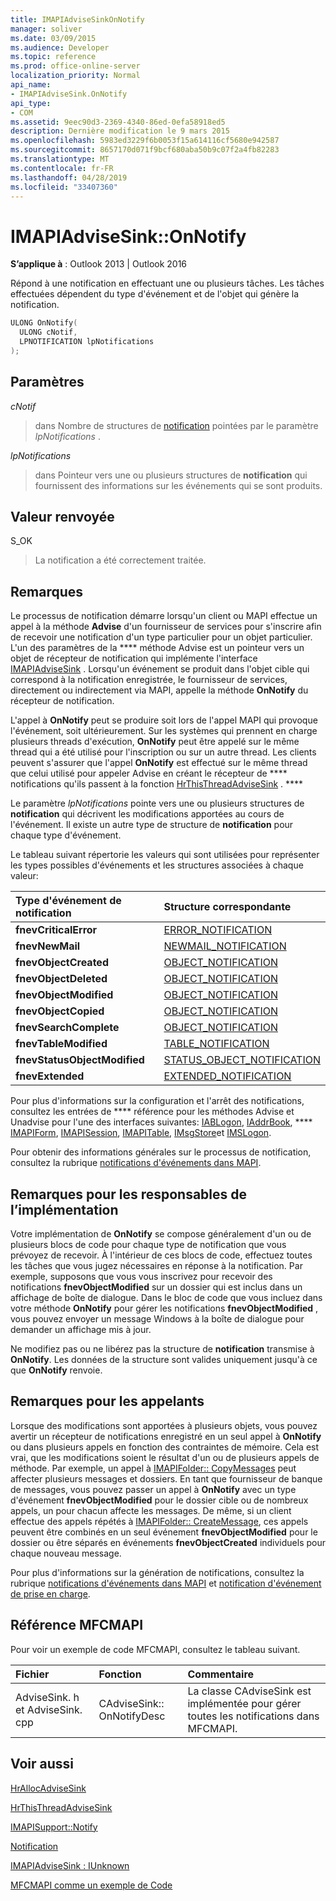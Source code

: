 ```yaml
---
title: IMAPIAdviseSinkOnNotify
manager: soliver
ms.date: 03/09/2015
ms.audience: Developer
ms.topic: reference
ms.prod: office-online-server
localization_priority: Normal
api_name:
- IMAPIAdviseSink.OnNotify
api_type:
- COM
ms.assetid: 9eec90d3-2369-4340-86ed-0efa58918ed5
description: Dernière modification le 9 mars 2015
ms.openlocfilehash: 5983ed3229f6b0053f15a614116cf5680e942587
ms.sourcegitcommit: 8657170d071f9bcf680aba50b9c07f2a4fb82283
ms.translationtype: MT
ms.contentlocale: fr-FR
ms.lasthandoff: 04/28/2019
ms.locfileid: "33407360"
---
```

# <a name="imapiadvisesinkonnotify"></a>IMAPIAdviseSink::OnNotify

  
  
**S’applique à** : Outlook 2013 | Outlook 2016 
  
Répond à une notification en effectuant une ou plusieurs tâches. Les tâches effectuées dépendent du type d'événement et de l'objet qui génère la notification. 
  
```cpp
ULONG OnNotify(
  ULONG cNotif,
  LPNOTIFICATION lpNotifications
);
```

## <a name="parameters"></a>Paramètres

 _cNotif_
  
> dans Nombre de structures de [notification](notification.md) pointées par le paramètre _lpNotifications_ . 
    
 _lpNotifications_
  
> dans Pointeur vers une ou plusieurs structures de **notification** qui fournissent des informations sur les événements qui se sont produits. 
    
## <a name="return-value"></a>Valeur renvoyée

S_OK 
  
> La notification a été correctement traitée.
    
## <a name="remarks"></a>Remarques

Le processus de notification démarre lorsqu'un client ou MAPI effectue un appel à la méthode **Advise** d'un fournisseur de services pour s'inscrire afin de recevoir une notification d'un type particulier pour un objet particulier. L'un des paramètres de la **** méthode Advise est un pointeur vers un objet de récepteur de notification qui implémente l'interface [IMAPIAdviseSink](imapiadvisesinkiunknown.md) . Lorsqu'un événement se produit dans l'objet cible qui correspond à la notification enregistrée, le fournisseur de services, directement ou indirectement via MAPI, appelle la méthode **OnNotify** du récepteur de notification. 
  
L'appel à **OnNotify** peut se produire soit lors de l'appel MAPI qui provoque l'événement, soit ultérieurement. Sur les systèmes qui prennent en charge plusieurs threads d'exécution, **OnNotify** peut être appelé sur le même thread qui a été utilisé pour l'inscription ou sur un autre thread. Les clients peuvent s'assurer que l'appel **OnNotify** est effectué sur le même thread que celui utilisé pour appeler Advise en créant le récepteur de **** notifications qu'ils passent à la fonction [HrThisThreadAdviseSink](hrthisthreadadvisesink.md) . **** 
  
Le paramètre _lpNotifications_ pointe vers une ou plusieurs structures de **notification** qui décrivent les modifications apportées au cours de l'événement. Il existe un autre type de structure de **notification** pour chaque type d'événement. 
  
Le tableau suivant répertorie les valeurs qui sont utilisées pour représenter les types possibles d'événements et les structures associées à chaque valeur:
  
|**Type d'événement de notification**|**Structure correspondante**|
|:-----|:-----|
|**fnevCriticalError** <br/> |[ERROR_NOTIFICATION](error_notification.md) <br/> |
|**fnevNewMail** <br/> |[NEWMAIL_NOTIFICATION](newmail_notification.md) <br/> |
|**fnevObjectCreated** <br/> |[OBJECT_NOTIFICATION](object_notification.md) <br/> |
|**fnevObjectDeleted** <br/> |[OBJECT_NOTIFICATION](object_notification.md) <br/> |
|**fnevObjectModified** <br/> |[OBJECT_NOTIFICATION](object_notification.md) <br/> |
|**fnevObjectCopied** <br/> |[OBJECT_NOTIFICATION](object_notification.md) <br/> |
|**fnevSearchComplete** <br/> |[OBJECT_NOTIFICATION](object_notification.md) <br/> |
|**fnevTableModified** <br/> |[TABLE_NOTIFICATION](table_notification.md) <br/> |
|**fnevStatusObjectModified** <br/> |[STATUS_OBJECT_NOTIFICATION](status_object_notification.md) <br/> |
|**fnevExtended** <br/> |[EXTENDED_NOTIFICATION](extended_notification.md) <br/> |
   
Pour plus d'informations sur la configuration et l'arrêt des notifications, consultez les entrées de **** référence pour les méthodes Advise et Unadvise pour l'une des interfaces suivantes: [IABLogon](iablogoniunknown.md), [IAddrBook](iaddrbookimapiprop.md), **** [IMAPIForm](imapiformiunknown.md), [ IMAPISession](imapisessioniunknown.md), [IMAPITable](imapitableiunknown.md), [IMsgStore](imsgstoreimapiprop.md)et [IMSLogon](imslogoniunknown.md). 
  
Pour obtenir des informations générales sur le processus de notification, consultez la rubrique [notifications d'événements dans MAPI](event-notification-in-mapi.md). 
  
## <a name="notes-to-implementers"></a>Remarques pour les responsables de l’implémentation

Votre implémentation de **OnNotify** se compose généralement d'un ou de plusieurs blocs de code pour chaque type de notification que vous prévoyez de recevoir. À l'intérieur de ces blocs de code, effectuez toutes les tâches que vous jugez nécessaires en réponse à la notification. Par exemple, supposons que vous vous inscrivez pour recevoir des notifications **fnevObjectModified** sur un dossier qui est inclus dans un affichage de boîte de dialogue. Dans le bloc de code que vous incluez dans votre méthode **OnNotify** pour gérer les notifications **fnevObjectModified** , vous pouvez envoyer un message Windows à la boîte de dialogue pour demander un affichage mis à jour. 
  
Ne modifiez pas ou ne libérez pas la structure de **notification** transmise à **OnNotify**. Les données de la structure sont valides uniquement jusqu'à ce que **OnNotify** renvoie. 
  
## <a name="notes-to-callers"></a>Remarques pour les appelants

Lorsque des modifications sont apportées à plusieurs objets, vous pouvez avertir un récepteur de notifications enregistré en un seul appel à **OnNotify** ou dans plusieurs appels en fonction des contraintes de mémoire. Cela est vrai, que les modifications soient le résultat d'un ou de plusieurs appels de méthode. Par exemple, un appel à [IMAPIFolder:: CopyMessages](imapifolder-copymessages.md) peut affecter plusieurs messages et dossiers. En tant que fournisseur de banque de messages, vous pouvez passer un appel à **OnNotify** avec un type d'événement **fnevObjectModified** pour le dossier cible ou de nombreux appels, un pour chacun affecte les messages. De même, si un client effectue des appels répétés à [IMAPIFolder:: CreateMessage](imapifolder-createmessage.md), ces appels peuvent être combinés en un seul événement **fnevObjectModified** pour le dossier ou être séparés en événements **fnevObjectCreated** individuels pour chaque nouveau message. 
  
Pour plus d'informations sur la génération de notifications, consultez la rubrique [notifications d'événements dans MAPI](event-notification-in-mapi.md) et [notification d'événement de prise en charge](supporting-event-notification.md). 
  
## <a name="mfcmapi-reference"></a>Référence MFCMAPI

Pour voir un exemple de code MFCMAPI, consultez le tableau suivant.
  
|**Fichier**|**Fonction**|**Commentaire**|
|:-----|:-----|:-----|
|AdviseSink. h et AdviseSink. cpp  <br/> |CAdviseSink:: OnNotifyDesc  <br/> |La classe CAdviseSink est implémentée pour gérer toutes les notifications dans MFCMAPI.  <br/> |
   
## <a name="see-also"></a>Voir aussi



[HrAllocAdviseSink](hrallocadvisesink.md)
  
[HrThisThreadAdviseSink](hrthisthreadadvisesink.md)
  
[IMAPISupport::Notify](imapisupport-notify.md)
  
[Notification](notification.md)
  
[IMAPIAdviseSink : IUnknown](imapiadvisesinkiunknown.md)


[MFCMAPI comme un exemple de Code](mfcmapi-as-a-code-sample.md)

